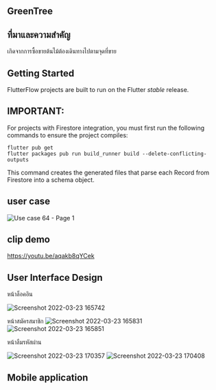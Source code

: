 ## GreenTree

## ที่มาและความสำคัญ
  เกิดจากการซื้อขายต้นไม้ต้องเดินทางไปตามจุดที่ขาย 

## Getting Started

FlutterFlow projects are built to run on the Flutter _stable_ release.

## IMPORTANT:

For projects with Firestore integration, you must first run the following commands to ensure the project compiles:

```
flutter pub get
flutter packages pub run build_runner build --delete-conflicting-outputs
```

This command creates the generated files that parse each Record from Firestore into a schema object.

## user case
![Use case 64 - Page 1](https://user-images.githubusercontent.com/86649956/159671018-e11b38a4-ae2f-40cc-bfa0-ad7bd43a74bd.png)

## clip demo
https://youtu.be/aqakb8qYCek

## User Interface Design
หน้าล็อคอิน

![Screenshot 2022-03-23 165742](https://user-images.githubusercontent.com/86649956/159676228-56171aff-7e1e-439a-9bcc-aa95c00b8173.png)


หน้าสมัครสมาชิก
![Screenshot 2022-03-23 165831](https://user-images.githubusercontent.com/86649956/159676243-00205ce6-63f3-4d58-aef4-1cc3921026b7.png)
![Screenshot 2022-03-23 165851](https://user-images.githubusercontent.com/86649956/159676258-efec3801-6aec-4c25-a6d2-6bb475e70072.png)

หน้าลืมรหัสผ่าน

![Screenshot 2022-03-23 170357](https://user-images.githubusercontent.com/86649956/159676276-7c3fcc15-93a9-4c60-8a77-edf8cebc0ef0.png)
![Screenshot 2022-03-23 170408](https://user-images.githubusercontent.com/86649956/159676296-cc5b7eeb-6588-4cf8-9751-6d4c966543df.png)


## Mobile application
